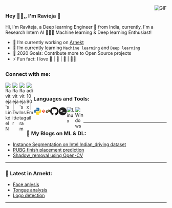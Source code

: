 
<!--
**ravitejarj/ravitejarj** is a ✨ _special_ ✨ repository because its `README.md` (this file) appears on your GitHub profile.

Here are some ideas to get you started:

<!-- List Of Websites-->
[Arnekt Artificial Intelligence]: https://github.com/arnekt-ai
[linkedin]: https://www.linkedin.com/in/raviteja-kalavena-548645158/
[gmail]: mailto:ravitejarj25@gmailc.com
[medium]: https://medium.com/@ravitejarj25
[github]: https://github.com/ravitejarj
[instagram]: https://www.instagram.com/ravitejarj25
[twitter]: https://twitter.com/RavitejaRJ25


  <img align="right" alt="GIF" src="https://media.giphy.com/media/836HiJc7pgzy8iNXCn/giphy.gif" />
  
### Hey 👋🏽,, I'm Ravieja 👋

Hi, I'm Raviteja, a Deep learning Engineer 🚀 from India, currently, I'm a Research Intern AI 🙍🏽‍♂️ Machine learning & Deep learning Enthusiast!
- 🔭 I’m currently working on [Arnekt][Arnekt Artificial Intelligence]
- 🌱 I’m currently learning `Machine learning` and `Deep learning`
- 🥅 2020 Goals: Contribute more to Open Source projects
- ⚡ Fun fact: I love 📸 | 🎨 | 🐶 | 👨‍💻

### Connect with me:

<a href="https://www.linkedin.com/in/raviteja-kalavena-548645158/">
  <img align="left" alt="Raviteja's LinkdeIN" width="22px" src="https://cdn.jsdelivr.net/npm/simple-icons@v3/icons/linkedin.svg" />
</a>
<a href="https://twitter.com/RavitejaRJ25">
  <img align="left" alt="Raviteja | Twitter" width="22px" src="https://cdn.jsdelivr.net/npm/simple-icons@v3/icons/twitter.svg" />
</a>
<a href="https://www.instagram.com/ravitejarj25">
  <img align="left" alt="Raviteja's Instagram" width="22px" src="https://cdn.jsdelivr.net/npm/simple-icons@v3/icons/instagram.svg" />
</a>

[<img align="left" alt="adi1090x | Email" width="22px" src="https://image.flaticon.com/icons/svg/732/732200.svg" />][gmail]


<br />

### Languages and Tools:

[<img align="left" alt="Python" width="26px" src="https://raw.githubusercontent.com/PKief/vscode-material-icon-theme/master/icons/python.svg" />](https://www.google.com/search?&q=Python)

[<img align="left" alt="Git" width="26px" src="https://raw.githubusercontent.com/github/explore/80688e429a7d4ef2fca1e82350fe8e3517d3494d/topics/git/git.png" />](https://www.google.com/search?&q=Git)
[<img align="left" alt="GitHub" width="26px" src="https://raw.githubusercontent.com/github/explore/78df643247d429f6cc873026c0622819ad797942/topics/github/github.png" />](https://www.google.com/search?&q=Github)
[<img align="left" alt="Terminal" width="26px" src="https://raw.githubusercontent.com/github/explore/80688e429a7d4ef2fca1e82350fe8e3517d3494d/topics/terminal/terminal.png" />](https://www.google.com/search?&q=command+line+interface)
[<img align="left" alt="Linux" width="26px" src="https://image.flaticon.com/icons/svg/226/226772.svg" />](https://www.google.com/search?&q=Linux)
[<img align="left" alt="Windows" width="26px" src="https://image.flaticon.com/icons/svg/882/882702.svg" />](https://www.google.com/search?&q=Windows)

<br />
<br />

---
### 📖 My Blogs on ML & DL:

- [Instance Segmentation on Intel Indian_driving dataset](https://medium.com/analytics-vidhya/indian-driving-dataset-instance-segmentation-with-mask-r-cnn-and-tensorflow-b03617156d44)
- [PUBG finish placement prediction](https://medium.com/@ravitejarj25/pubg-finish-placement-prediction-using-lgb-light-gbm-2fd291decc9d)
- [Shadow_removal using Open-CV](https://medium.com/arnekt-ai/shadow-removal-with-open-cv-71e030eadaf5)

---

### 📖 Latest in Arnekt:

- [Face anlysis]()
- [Tongue analysis]()
- [Logo detection](https://github.com/ravitejarj/Logo-detection)

---
